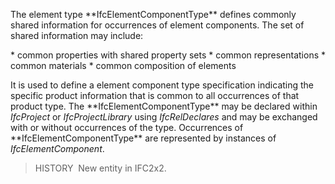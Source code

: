 The element type \*\*IfcElementComponentType\*\* defines commonly shared information for occurrences of element components. The set of shared information may include:

\* common properties with shared property sets
\* common representations
\* common materials
\* common composition of elements

It is used to define a element component type specification indicating the specific product information that is common to all occurrences of that product type. The \*\*IfcElementComponentType\*\* may be declared within _IfcProject_ or _IfcProjectLibrary_ using _IfcRelDeclares_ and may be exchanged with or without occurrences of the type. Occurrences of \*\*IfcElementComponentType\*\* are represented by instances of _IfcElementComponent_.

> HISTORY&nbsp; New entity in IFC2x2.
